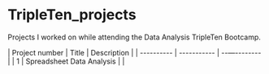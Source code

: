# TripleTen_projects
Projects I worked on while attending the Data Analysis TripleTen Bootcamp.


| Project number | Title | Description |
| ---------- | ----------- | --—-------- |
| 1 | Spreadsheet Data Analysis |  |
